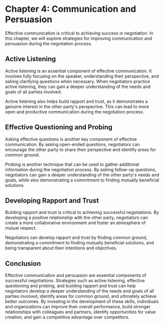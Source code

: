Chapter 4: Communication and Persuasion
=======================================

Effective communication is critical to achieving success in negotiation. In this chapter, we will explore strategies for improving communication and persuasion during the negotiation process.

Active Listening
----------------

Active listening is an essential component of effective communication. It involves fully focusing on the speaker, understanding their perspective, and asking clarifying questions when necessary. When negotiators practice active listening, they can gain a deeper understanding of the needs and goals of all parties involved.

Active listening also helps build rapport and trust, as it demonstrates a genuine interest in the other party's perspective. This can lead to more open and productive communication during the negotiation process.

Effective Questioning and Probing
---------------------------------

Asking effective questions is another key component of effective communication. By asking open-ended questions, negotiators can encourage the other party to share their perspective and identify areas for common ground.

Probing is another technique that can be used to gather additional information during the negotiation process. By asking follow-up questions, negotiators can gain a deeper understanding of the other party's needs and goals, while also demonstrating a commitment to finding mutually beneficial solutions.

Developing Rapport and Trust
----------------------------

Building rapport and trust is critical to achieving successful negotiations. By developing a positive relationship with the other party, negotiators can create a more collaborative environment and foster an atmosphere of mutual respect.

Negotiators can develop rapport and trust by finding common ground, demonstrating a commitment to finding mutually beneficial solutions, and being transparent about their intentions and objectives.

Conclusion
----------

Effective communication and persuasion are essential components of successful negotiations. Strategies such as active listening, effective questioning and probing, and building rapport and trust can help negotiators develop a deeper understanding of the needs and goals of all parties involved, identify areas for common ground, and ultimately achieve better outcomes. By investing in the development of these skills, individuals and organizations can improve their overall performance, build stronger relationships with colleagues and partners, identify opportunities for value creation, and gain a competitive advantage over competitors.
